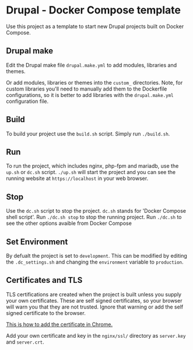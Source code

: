 # Drupal - Docker Compose template

Use this project as a template to start new Drupal projects built on Docker Compose.

## Drupal make

Edit the Drupal make file `drupal.make.yml` to add modules, libraries and themes.

Or add modules, libraries or themes into the `custom_` directories. Note, for custom libraries you'll need to manually add them to the Dockerfile configurations, so it is better to add libraries with the `drupal.make.yml` configuration file.

## Build

To build your project use the `build.sh` script. Simply run `./build.sh`.

## Run

To run the project, which includes nginx, php-fpm and mariadb, use the `up.sh` or `dc.sh` script. `./up.sh` will start the project and you can see the running website at `https://localhost` in your web browser.

## Stop

Use the `dc.sh` script to stop the project. `dc.sh` stands for 'Docker Compose shell script'. Run `./dc.sh stop` to stop the running project. Run `./dc.sh` to see the other options avaible from Docker Compose

## Set Environment

By defualt the project is set to `development`. This can be modified by editing the `.dc_settings.sh` and changing the `environment` variable to `production`.

## Certificates and TLS

TLS certifications are created when the project is built unless you supply your own certificates. These are self signed certificates, so your browser will warn you that they are not trusted. Ignore that warning or add the self signed certificate to the browser.

[This is how to add the certificate in Chrome.](http://stackoverflow.com/questions/7580508/getting-chrome-to-accept-self-signed-localhost-certificate)

Add your own certificate and key in the `nginx/ssl/` directory as `server.key` and `server.crt`.
